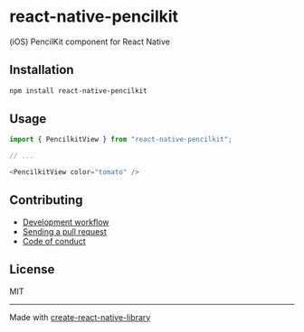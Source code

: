 # react-native-pencilkit

(iOS) PencilKit component for React Native

## Installation


```sh
npm install react-native-pencilkit
```


## Usage


```js
import { PencilkitView } from "react-native-pencilkit";

// ...

<PencilkitView color="tomato" />
```


## Contributing

- [Development workflow](CONTRIBUTING.md#development-workflow)
- [Sending a pull request](CONTRIBUTING.md#sending-a-pull-request)
- [Code of conduct](CODE_OF_CONDUCT.md)

## License

MIT

---

Made with [create-react-native-library](https://github.com/callstack/react-native-builder-bob)
